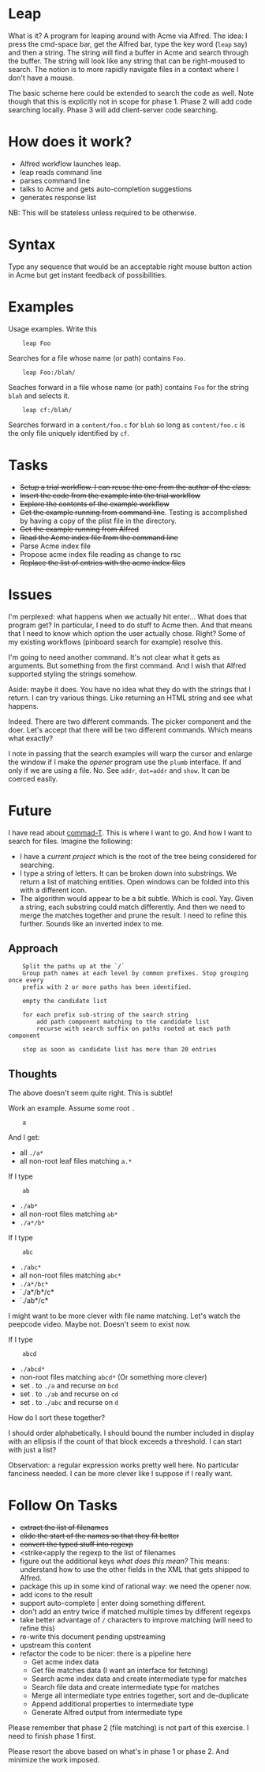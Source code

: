 Leap
====

What is it? A program for leaping around with Acme via Alfred. The
idea: I press the cmd-space bar, get the Alfred bar, type the key word
(`leap` say) and then a string. The string will find a buffer in Acme
and search through the buffer. The string will look like any string
that can be right-moused to search. The notion is to more rapidly
navigate files in a context where I don't have a mouse.

The basic scheme here could be extended to search the code as well.
Note though that this is explicitly not in scope for phase 1. Phase 2
will add code searching locally. Phase 3 will add client-server code
searching.

How does it work?
===

*  Alfred workflow launches leap.
*  leap reads command line
*  parses command line
*  talks to Acme and gets auto-completion suggestions
*  generates response list

NB: This will be stateless unless required to be otherwise.

Syntax
===
Type any sequence that would be an acceptable right mouse button action in Acme but
get instant feedback of possibilities.


Examples
===
Usage examples. Write this

		leap Foo

Searches for a file whose name (or path) contains `Foo`. 

		leap Foo:/blah/

Seaches forward in a file whose name (or path) contains `Foo` for the string `blah` 
and selects it. 

		leap cf:/blah/

Searches forward in a `content/foo.c` for `blah` so long as `content/foo.c` is the only
file uniquely identified by `cf`. 



Tasks
====

*  <strike>Setup a trial workflow. I can reuse the one from the author of the class.</strike>
* <strike> Insert the code from the example into the trial workflow</strike>
*  <strike>Explore the contents of the example workflow</strike>
*  <strike>Get the example running from command line</strike>. Testing is accomplished by having a copy of the plist file in the directory.
*  <strike>Get the example running from Alfred</strike>
*  <strike>Read the Acme index file from the command line</strike>
* <strke>Parse Acme index file</strike>
* Propose acme index file reading as change to rsc
*  <strike>Replace the list of entries with the acme index files</strike>


Issues
====
I'm perplexed: what happens when we actually hit enter... What does that
program get? In particular, I need to do stuff to Acme then. And that means
that I need to know which option the user actually chose. Right? Some of my
existing workflows (pinboard search for example) resolve this.

I'm going to need another command. It's not clear what it gets as arguments.
But something from the first command. And I wish that Alfred supported styling
the strings somehow.

Aside: maybe it does. You have no idea what they do with the strings that I return.
I can try various things. Like returning an HTML string and see what happens.

Indeed. There are two different commands. The picker component and the doer.
Let's accept that there will be two different commands. Which means what exactly?

I note in passing that the search examples will warp the cursor and enlarge the window
if I make the *opener* program use the `plumb` interface. If and only if we are using
a file. No. See `addr`, `dot=addr` and `show`. It can be coerced easily.

Future
===
I have read about [commad-T](https://wincent.com/products/command-t). This is
where I want to go. And how I want to search for files. Imagine the following:

*  I have a *current project* which is the root of the tree being considered for
searching.
*  I type a string of letters. It can be broken down into substrings. We return a 
list of matching entities. Open windows can be folded into this with a different
icon.
*  The algorithm would appear to be a bit subtle. Which is cool. Yay. Given a string,
each substring could match differently. And then we need to merge the matches
together and prune the result. I need to refine this further. Sounds like an inverted
index to me.

Approach
----

		Split the paths up at the `/`
		Group path names at each level by common prefixes. Stop grouping once every
		prefix with 2 or more paths has been identified.

		empty the candidate list

		for each prefix sub-string of the search string
			add path component matching to the candidate list
			recurse with search suffix on paths rooted at each path component

		stop as soon as candidate list has more than 20 entries
			
Thoughts
----
The above doesn't seem quite right. This is subtle!

Work an example. Assume some root `.`

		a

And I get:

*   all `./a*`
*   all  non-root leaf files matching `a.*`

If I type

		ab

*  `./ab*`
*  all non-root files matching `ab*`
*  `./a*/b*`

If I type

		abc

*  `./abc*`
*   all non-root files matching `abc*`
*  `./a*/bc*`
*  `./a*/b*/c*
*   `./ab*/c*

I might want to be more clever with file name matching. 
Let's watch the peepcode video. Maybe not. Doesn't seem to exist now.

If I type
	
		abcd

*  `./abcd*`
*  non-root files matching `abcd*` (Or something more clever)
*  set . to `./a` and recurse on `bcd`
*  set . to `./ab` and recurse on `cd`
*  set . to `./abc` and recurse on `d`

How do I sort these together?

I should order alphabetically. I should bound the number included in display with
an ellipsis if the count of that block exceeds a threshold. I can start with just a list?

Observation: a regular expression works pretty well here. No particular fanciness needed.
I can be more clever like I suppose if I really want.

Follow On Tasks
===

*  <strike>extract the list of filenames</strike>
*  <strike>elide the start of the names so that they fit better</strike>
*  <strike>convert the typed stuff into regexp </strike>
*  <strike<apply the regexp to the list of filenames</strike>
*  figure out the additional keys *what does this mean?* This means: understand how to use the other fields in the XML that gets shipped to Alfred.
*  package this up in some kind of rational way: we need the opener now.
*  add icons to the result
*  support auto-complete | enter doing something different.
*  don't add an entry twice if matched multiple times by different regexps
*  take better advantage of `/` characters to improve matching (will need to refine this)
*  re-write this document pending upstreaming
*  upstream this content
*  refactor the code to be nicer: there is a pipeline here
	*  Get acme index data
	*  Get file matches data (I want an interface for fetching)
	*  Search acme index data and create intermediate type for matches
	*  Search file data and create intermediate type for matches
	*  Merge all intermediate type entries together, sort and de-duplicate
	*  Append additional properties to intermediate type
	*  Generate Alfred output from intermediate type

Please remember that phase 2 (file matching) is not part of this exercise. I need
to finish phase 1 first.

Please resort the above based on what's in phase 1 or phase 2. And minimize the
work imposed.






